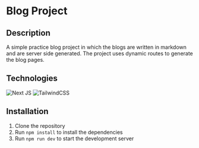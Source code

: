 # Blog Project

## Description

A simple practice blog project in which the blogs are written in markdown and are server side generated. The project uses dynamic routes to generate the blog pages.

## Technologies

![Next JS](https://img.shields.io/badge/Next-black?style=for-the-badge&logo=next.js&logoColor=white)
![TailwindCSS](https://img.shields.io/badge/tailwindcss-%2338B2AC.svg?style=for-the-badge&logo=tailwind-css&logoColor=white)

## Installation

1. Clone the repository
2. Run `npm install` to install the dependencies
3. Run `npm run dev` to start the development server
